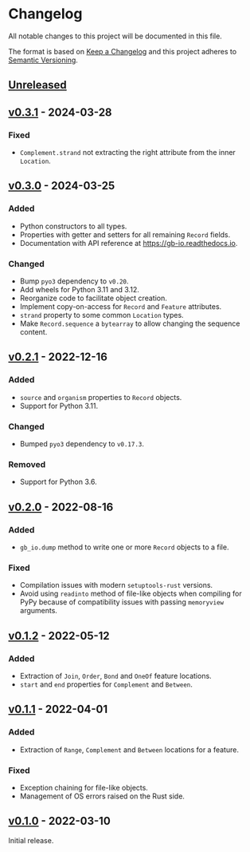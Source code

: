 # Changelog
All notable changes to this project will be documented in this file.

The format is based on [Keep a Changelog](http://keepachangelog.com/en/1.0.0/)
and this project adheres to [Semantic Versioning](http://semver.org/spec/v2.0.0.html).


## [Unreleased]
[Unreleased]: https://github.com/althonos/gb-io.py/compare/v0.3.1...HEAD


## [v0.3.1] - 2024-03-28
[v0.3.1]: https://github.com/althonos/gb-io.py/compare/v0.3.0...v0.3.1

### Fixed
- `Complement.strand` not extracting the right attribute from the inner `Location`.


## [v0.3.0] - 2024-03-25
[v0.3.0]: https://github.com/althonos/gb-io.py/compare/v0.2.1...v0.3.0

### Added
- Python constructors to all types.
- Properties with getter and setters for all remaining `Record` fields.
- Documentation with API reference at https://gb-io.readthedocs.io.

### Changed
- Bump `pyo3` dependency to `v0.20`.
- Add wheels for Python 3.11 and 3.12.
- Reorganize code to facilitate object creation.
- Implement copy-on-access for `Record` and `Feature` attributes.
- `strand` property to some common `Location` types.
- Make `Record.sequence` a `bytearray` to allow changing the sequence content.


## [v0.2.1] - 2022-12-16
[v0.2.1]: https://github.com/althonos/gb-io.py/compare/v0.2.0...v0.2.1

### Added
- `source` and `organism` properties to `Record` objects.
- Support for Python 3.11.

### Changed
- Bumped `pyo3` dependency to `v0.17.3`.

### Removed
- Support for Python 3.6.


## [v0.2.0] - 2022-08-16
[v0.2.0]: https://github.com/althonos/gb-io.py/compare/v0.1.2...v0.2.0

### Added
- `gb_io.dump` method to write one or more `Record` objects to a file.

### Fixed
- Compilation issues with modern `setuptools-rust` versions.
- Avoid using `readinto` method of file-like objects when compiling for PyPy because of compatibility issues with passing `memoryview` arguments.


## [v0.1.2] - 2022-05-12
[v0.1.2]: https://github.com/althonos/gb-io.py/compare/v0.1.1...v0.1.2

### Added
- Extraction of `Join`, `Order`, `Bond` and `OneOf` feature locations.
- `start` and `end` properties for `Complement` and `Between`.


## [v0.1.1] - 2022-04-01
[v0.1.1]: https://github.com/althonos/gb-io.py/compare/v0.1.0...v0.1.1

### Added
- Extraction of `Range`, `Complement` and `Between` locations for a feature.

### Fixed
- Exception chaining for file-like objects.
- Management of OS errors raised on the Rust side.


## [v0.1.0] - 2022-03-10
[v0.1.0]: https://github.com/althonos/gb-io.py/compare/e092b0369...v0.1.0

Initial release.
